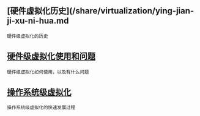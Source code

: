 <!-- toc -->

##  [硬件虚拟化历史](/share/virtualization/ying-jian-ji-xu-ni-hua.md
    
    硬件级虚拟化的历史
    
##  [硬件级虚拟化使用和问题](/share/virtualization/ying-jian-ji-xu-ni-hua/ying-jian-ji-shi-yong-he-wen-ti.md)
    
    硬件级虚拟化如何使用，以及有什么问题
    
##  [操作系统级虚拟化](/share/virtualization/cao-zuo-xi-tong-ji-xu-ni-hua.md)

    操作系统级虚拟化的快速发展过程
